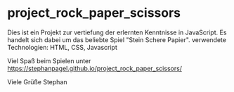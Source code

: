 # project_rock_paper_scissors
Dies ist ein Projekt zur vertiefung der erlernten Kenntnisse in JavaScript.
Es handelt sich dabei um das beliebte Spiel "Stein Schere Papier".
verwendete Technologien: HTML, CSS, Javascript

Viel Spaß beim Spielen unter https://stephanpagel.github.io/project_rock_paper_scissors/

Viele Grüße Stephan
